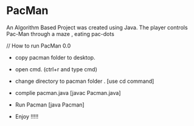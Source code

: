 # PacMan
An Algorithm Based Project was created using Java. The player controls Pac-Man through a maze , eating pac-dots




//  How to run PacMan 0.0  

- copy pacman folder to desktop.

- open cmd.    (ctrl+r and type cmd)

- change directory to pacman folder .  [use cd command]

- complie pacman.java
  [javac Pacman.java]

- Run Pacman [java Pacman]

- Enjoy  !!!!!
